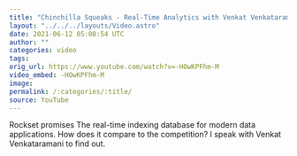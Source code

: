 ```yaml
---
title: "Chinchilla Squeaks - Real-Time Analytics with Venkat Venkataramani of Rockset"
layout: "../../../layouts/Video.astro"
date: 2021-06-12 05:08:54 UTC
author: ""
categories: video
tags: 
orig_url: https://www.youtube.com/watch?v=-HOwKPFhm-M
video_embed: -HOwKPFhm-M
image:
permalink: /:categories/:title/
source: YouTube
---
```

Rockset promises The real-time indexing database for modern data applications. How does it compare to the competition? I speak with Venkat Venkataramani to find out.
